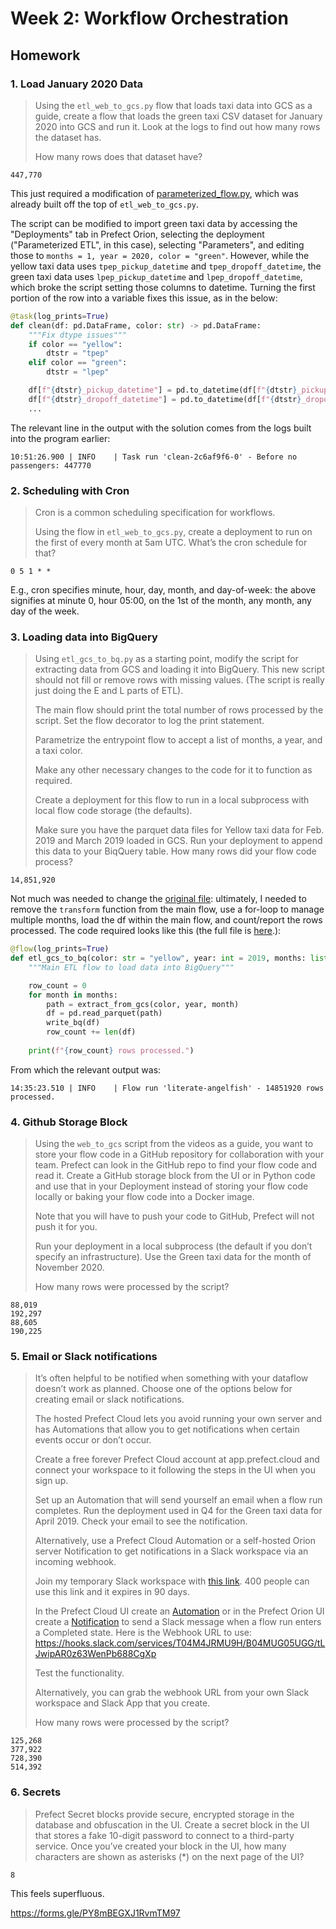 # Week 2: Workflow Orchestration

## Homework

### 1. Load January 2020 Data

>Using the `etl_web_to_gcs.py` flow that loads taxi data into GCS as a guide, create a flow that loads the green taxi CSV dataset for January 2020 into GCS and run it. Look at the logs to find out how many rows the dataset has.
>
>How many rows does that dataset have?

```
447,770
```

This just required a modification of [parameterized_flow.py](parameterized_flow.py), which was already built off the top of `etl_web_to_gcs.py`. 

The script can be modified to import green taxi data by accessing the "Deployments" tab in Prefect Orion, selecting the deployment ("Parameterized ETL", in this case), selecting "Parameters", and editing those to `months = 1, year = 2020, color = "green"`. However, while the yellow taxi data uses `tpep_pickup_datetime` and `tpep_dropoff_datetime`, the green taxi data uses `lpep_pickup_datetime` and `lpep_dropoff_datetime`, which broke the script setting those columns to datetime. Turning the first portion of the row into a variable fixes this issue, as in the below:

```py
@task(log_prints=True)
def clean(df: pd.DataFrame, color: str) -> pd.DataFrame:
    """Fix dtype issues"""
    if color == "yellow":
        dtstr = "tpep"
    elif color == "green":
        dtstr = "lpep"

    df[f"{dtstr}_pickup_datetime"] = pd.to_datetime(df[f"{dtstr}_pickup_datetime"])
    df[f"{dtstr}_dropoff_datetime"] = pd.to_datetime(df[f"{dtstr}_dropoff_datetime"])
    ...
```

The relevant line in the output with the solution comes from the logs built into the program earlier:

```
10:51:26.900 | INFO    | Task run 'clean-2c6af9f6-0' - Before no passengers: 447770
```

### 2. Scheduling with Cron

>Cron is a common scheduling specification for workflows.
>
>Using the flow in `etl_web_to_gcs.py`, create a deployment to run on the first of every month at 5am UTC. What’s the cron schedule for that?

```
0 5 1 * *
```

E.g., cron specifies minute, hour, day, month, and day-of-week: the above signifies at minute 0, hour 05:00, on the 1st of the month, any month, any day of the week.

### 3. Loading data into BigQuery

>Using `etl_gcs_to_bq.py` as a starting point, modify the script for extracting data from GCS and loading it into BigQuery. This new script should not fill or remove rows with missing values. (The script is really just doing the E and L parts of ETL).
>
>The main flow should print the total number of rows processed by the script. Set the flow decorator to log the print statement.
>
>Parametrize the entrypoint flow to accept a list of months, a year, and a taxi color.
>
>Make any other necessary changes to the code for it to function as required.
>
>Create a deployment for this flow to run in a local subprocess with local flow code storage (the defaults).
>
>Make sure you have the parquet data files for Yellow taxi data for Feb. 2019 and March 2019 loaded in GCS. Run your deployment to append this data to your BiqQuery table. How many rows did your flow code process?

```
14,851,920
```

Not much was needed to change the [original file](etl_gcs_to_bq.py): ultimately, I needed to remove the `transform` function from the main flow, use a for-loop to manage multiple months, load the df within the main flow, and count/report the rows processed. The code required looks like this (the full file is [here](homework/etl_gcs_to_bq.py).):

```py
@flow(log_prints=True)
def etl_gcs_to_bq(color: str = "yellow", year: int = 2019, months: list = [2, 3]) -> None:
    """Main ETL flow to load data into BigQuery"""

    row_count = 0
    for month in months:
        path = extract_from_gcs(color, year, month)
        df = pd.read_parquet(path)
        write_bq(df)
        row_count += len(df)
    
    print(f"{row_count} rows processed.")
```

From which the relevant output was:

```
14:35:23.510 | INFO    | Flow run 'literate-angelfish' - 14851920 rows processed.
```

### 4. Github Storage Block

>Using the `web_to_gcs` script from the videos as a guide, you want to store your flow code in a GitHub repository for collaboration with your team. Prefect can look in the GitHub repo to find your flow code and read it. Create a GitHub storage block from the UI or in Python code and use that in your Deployment instead of storing your flow code locally or baking your flow code into a Docker image.
>
>Note that you will have to push your code to GitHub, Prefect will not push it for you.
>
>Run your deployment in a local subprocess (the default if you don’t specify an infrastructure). Use the Green taxi data for the month of November 2020.
>
>How many rows were processed by the script?
```
88,019
192,297
88,605
190,225
```

### 5. Email or Slack notifications

>It’s often helpful to be notified when something with your dataflow doesn’t work as planned. Choose one of the options below for creating email or slack notifications.
>
>The hosted Prefect Cloud lets you avoid running your own server and has Automations that allow you to get notifications when certain events occur or don’t occur.
>
>Create a free forever Prefect Cloud account at app.prefect.cloud and connect your workspace to it following the steps in the UI when you sign up.
>
>Set up an Automation that will send yourself an email when a flow run completes. Run the deployment used in Q4 for the Green taxi data for April 2019. Check your email to see the notification.
>
>Alternatively, use a Prefect Cloud Automation or a self-hosted Orion server Notification to get notifications in a Slack workspace via an incoming webhook.
>
>Join my temporary Slack workspace with [this link](https://join.slack.com/t/temp-notify/shared_invite/zt-1odklt4wh-hH~b89HN8MjMrPGEaOlxIw). 400 people can use this link and it expires in 90 days.
>
>In the Prefect Cloud UI create an [Automation](https://docs.prefect.io/ui/automations) or in the Prefect Orion UI create a [Notification](https://docs.prefect.io/ui/notifications/) to send a Slack message when a flow run enters a Completed state. Here is the Webhook URL to use: https://hooks.slack.com/services/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
>
>Test the functionality.
>
>Alternatively, you can grab the webhook URL from your own Slack workspace and Slack App that you create.
>
>How many rows were processed by the script?

```
125,268
377,922
728,390
514,392
```

### 6. Secrets

>Prefect Secret blocks provide secure, encrypted storage in the database and obfuscation in the UI. Create a secret block in the UI that stores a fake 10-digit password to connect to a third-party service. Once you’ve created your block in the UI, how many characters are shown as asterisks (*) on the next page of the UI?

```
8
```

This feels superfluous.

https://forms.gle/PY8mBEGXJ1RvmTM97
